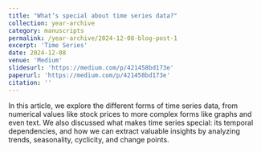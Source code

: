 ```yaml
---
title: "What’s special about time series data?"
collection: year-archive
category: manuscripts
permalink: /year-archive/2024-12-08-blog-post-1
excerpt: 'Time Series'
date: 2024-12-08
venue: 'Medium'
slidesurl: 'https://medium.com/p/421458bd173e'
paperurl: 'https://medium.com/p/421458bd173e'
citation: ''
---
```


In this article, we explore the different forms of time series data, from numerical values like stock prices to more complex forms like graphs and even text. We also discussed what makes time series special: its temporal dependencies, and how we can extract valuable insights by analyzing trends, seasonality, cyclicity, and change points.